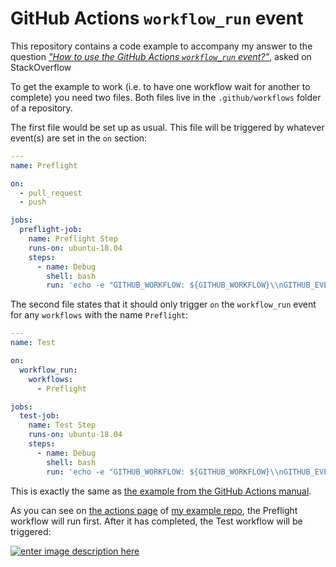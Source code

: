 # GitHub Actions `workflow_run` event

This repository contains a code example to accompany my answer to the question [_"How to use the GitHub Actions `workflow_run`  event?"_](stackoverflow.com/questions/63343937/how-to-use-the-new-event-workflow-run-of-gtihub-action-added-recently/), asked on StackOverflow

To get the example to work (i.e. to have one workflow wait for another to complete) you need two files. Both files live in the `.github/workflows` folder of a repository.

The first file would be set up as usual. This file will be triggered by whatever event(s) are set in the `on` section:

```yml
---
name: Preflight

on:
  - pull_request
  - push

jobs:
  preflight-job:
    name: Preflight Step
    runs-on: ubuntu-18.04
    steps:
      - name: Debug
        shell: bash
        run: 'echo -e "GITHUB_WORKFLOW: ${GITHUB_WORKFLOW}\\nGITHUB_EVENT_NAME: ${GITHUB_EVENT_NAME}"'
```

The second file states that it should only trigger `on` the `workflow_run` event for any `workflows` with the name `Preflight`:

```yml
---
name: Test

on:
  workflow_run:
    workflows:
      - Preflight

jobs:
  test-job:
    name: Test Step
    runs-on: ubuntu-18.04
    steps:
      - name: Debug
        shell: bash
        run: 'echo -e "GITHUB_WORKFLOW: ${GITHUB_WORKFLOW}\\nGITHUB_EVENT_NAME: ${GITHUB_EVENT_NAME}"'
```

This is exactly the same as [the example from the GitHub Actions manual](https://docs.github.com/en/free-pro-team@latest/actions/reference/events-that-trigger-workflows#workflow_run).


As you can see on [the actions page](https://github.com/potherca-blog/github-actions-workflow_run-event/actions) of [my example repo](https://github.com/potherca-blog/github-actions-workflow_run-event), the Preflight workflow will run first. After it has completed, the Test workflow will be triggered:

[![enter image description here][1]][1]


  [1]: https://i.stack.imgur.com/14Bbn.png
